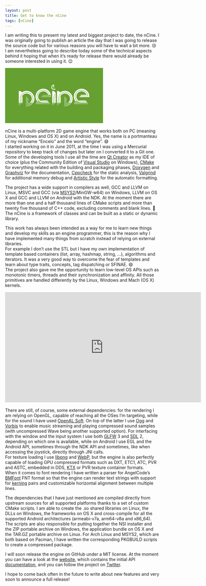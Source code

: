 ```yaml
---
layout: post
title: Get to know the nCine
tags: [nCine]
---
```


I am writing this to present my latest and biggest project to date, the nCine.
I was originally going to publish an article the day that I was going to release the source code but for various reasons you will have to wait a bit more. :cry:  
I am nevertheless going to describe today some of the technical aspects behind it hoping that when it’s ready for release there would already be someone interested in using it. :wink:

[![nCine banner](/img/ncine_banner.png "The nCine banner")](https://ncine.github.io)

nCine is a multi-platform 2D game engine that works both on PC (meaning Linux, Windows and OS X) and on Android. Yes, the name is a portmanteau of my nickname “Encelo” and the word “engine”. :sweat_smile:  
I started working on it in June 2011, at the time I was using a Mercurial repository to keep track of changes but later on I converted it to a Git one. Some of the developing tools I use all the time are [Qt Creator](https://www.qt.io/ide/) as my IDE of choice (plus the Community Edition of [Visual Studio](https://www.visualstudio.com/vs/community/) on Windows), [CMake](https://cmake.org/) for everything related with the building and packaging phases, [Doxygen](http://www.doxygen.org/) and [Graphviz](http://www.graphviz.org/) for the documentation, [Cppcheck](http://cppcheck.sourceforge.net/) for the static analysis, [Valgrind](http://valgrind.org/) for additional memory debug and [Artistic Style](http://astyle.sourceforge.net/) for the automatic formatting.

The project has a wide support in compilers as well, GCC and LLVM on Linux, MSVC and GCC (via [MSYS2](http://www.msys2.org/)/MinGW-w64) on Windows, LLVM on OS X and GCC and LLVM on Android with the NDK. At the moment there are more than one and a half thousand lines of CMake scripts and more than twenty five thousand of C++ code, excluding comments and blank lines. :muscle:  
The nCine is a framework of classes and can be built as a static or dynamic library.

This work has always been intended as a way for me to learn new things and develop my skills as an engine programmer, this is the reason why I have implemented many things from scratch instead of relying on external libraries.  
For example I don’t use the STL but I have my own implementation of template based containers (list, array, hashmap, string, …), algorithms and iterators. It was a very good way to overcome the fear of templates and learn about type traits, concepts, tag dispatching or SFINAE. :smile:  
The project also gave me the opportunity to learn low-level OS APIs such as monotonic timers, threads and their synchronization and affinity. All those primitives are handled differently by the Linux, Windows and Mach (OS X) kernels.

<iframe width="640" height="360" src="https://www.youtube.com/embed/fUNGf3C8SOM" frameborder="0" allowfullscreen></iframe>

There are still, of course, some external dependencies: for the rendering I am relying on OpenGL, capable of reaching all the OSes I’m targeting, while for the sound I have used [OpenAL Soft](http://kcat.strangesoft.net/openal.html). On top of the latter I use [Ogg](https://www.xiph.org/ogg/) and [Vorbis](https://www.xiph.org/vorbis/) to enable music streaming and playing compressed sound samples (with uncompressed Wave being another supported option). For interfacing with the window and the input system I use both [GLFW](http://www.glfw.org/) 3 and [SDL](https://www.libsdl.org/) 2, depending on which one is available, while on Android I use EGL and the Android API, sometimes through the NDK API and sometimes, like when accessing the joystick, directly through JNI calls.  
For texture loading I use [libpng](http://www.libpng.org/pub/png/libpng.html) and [WebP](https://developers.google.com/speed/webp/), but the engine is also perfectly capable of loading GPU compressed formats such as DXT, ETC1, ATC, PVR and ASTC, embedded in DDS, [KTX](https://www.khronos.org/opengles/sdk/tools/KTX/) or PVR texture container formats.  
When it comes to font rendering I have written a parser for AngelCode’s [BMFont](http://www.angelcode.com/products/bmfont/) FNT format so that the engine can render text strings with support for [kerning](https://en.wikipedia.org/wiki/Kerning) pairs and customizable horizontal alignment between multiple lines.

The dependencies that I have just mentioned are compiled directly from upstream sources for all supported platforms thanks to a set of custom CMake scripts. I am able to create the .so shared libraries on Linux, the DLLs on Windows, the frameworks on OS X and cross-compile for all the supported Android architectures (armeabi-v7a, arm64-v8a and x86_64). The scripts are also responsible for putting together the NSI installer and the ZIP portable archive on Windows, the application bundle on OS X and the TAR.GZ portable archive on Linux. For Arch Linux and MSYS2, which are both based on Pacman, I have written the corresponding PKGBUILD scripts to create a compressed package.

I will soon release the engine on GitHub under a MIT license. At the moment you can have a look at the [website](https://ncine.github.io/), which contains the initial API [documentation](https://ncine.github.io/docs/), and you can follow the project on [Twitter](https://twitter.com/ncine2d).

I hope to come back often in the future to write about new features and very soon to announce a full release!

